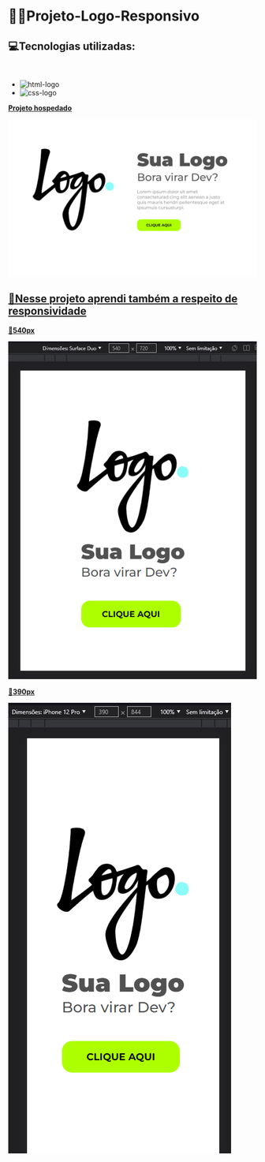 # 👨‍💻Projeto-Logo-Responsivo
 
 <h2>💻Tecnologias utilizadas: </h2><br>

 - <img src="https://img.shields.io/badge/HTML5-E34F26?style=for-the-badge&logo=html5&logoColor=white" alt="html-logo"/>
 - <img src="https://img.shields.io/badge/CSS3-1572B6?style=for-the-badge&logo=css3&logoColor=white" alt="css-logo"/>
  <a href="https://kauamath.github.io/Responsividade/"> <strong>Projeto hospedado</strong>

 <img src="https://github.com/kauamath/Projeto-Logo-Responsivo/blob/master/img/desktop.png?raw=true">
 
 <h2>📱Nesse projeto aprendi também a respeito de responsividade  </h2>
 
 <p>📱<strong>540px</strong></p>
 <img src="https://github.com/kauamath/Projeto-Logo-Responsivo/blob/master/img/mobile540.png?raw=true">

<p>📱<strong>390px</strong></p>
 <img src="https://github.com/kauamath/Projeto-Logo-Responsivo/blob/master/img/mobile-390.png?raw=true">
 

